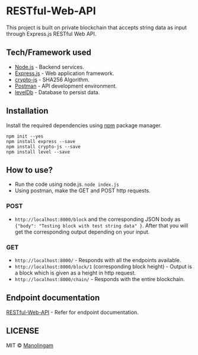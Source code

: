 # RESTful-Web-API
This project is built on private blockchain that accepts string data as input through Express.js RESTful Web API.

## Tech/Framework used
* [Node.js](https://nodejs.org/en/) - Backend services.
* [Express.js](https://expressjs.com/) - Web application framework.
* [crypto-js](https://www.npmjs.com/package/crypto-js) - SHA256 Algorithm.
* [Postman](https://www.getpostman.com/) - API development environment.
* [levelDb](http://leveldb.org/) - Database to persist data.

## Installation
Install the required dependencies using [npm](https://www.npmjs.com/) package manager.
```
npm init --yes
npm install express --save
npm install crypto-js --save
npm install level --save
```
## How to use?
* Run the code using node.js.
`node index.js`
* Using postman, make the GET and POST http requests.
### POST
- `http://localhost:8000/block` and the corresponding JSON body as `{"body": "Testing block with test string data"
}`. After that you will get the corresponding output depending on your input.
### GET
- `http://localhost:8000/` - Responds with all the endpoints available.
- `http://localhost:8000/block/1` (corresponding block height) - Output is a block which is given as a height in http request.
- `http://localhost:8000/chain/` - Responds with the entire blockchain.

## Endpoint documentation
[RESTful-Web-API](https://documenter.getpostman.com/view/5369196/RWaLvnoX) - Refer for endpoint documentation.

## LICENSE
MIT © [Manolingam](./LICENSE)
